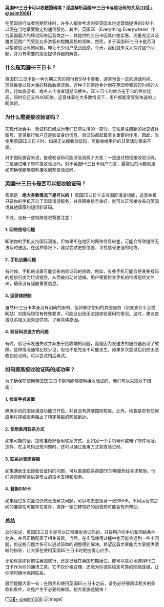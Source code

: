 **英国EE三日卡可以收驗證碼嗎？深度解析英国EE三日卡与验证码的关系[[TG💪+ @esim1088](https://t.me/s/esim1088)]**

在英国旅行或者短期居住时，许多人都会考虑购买英国本地运营商提供的SIM卡，以便在当地享受稳定的通信服务。其中，英国EE（Everything Everywhere）作为英国最大的移动网络运营商之一，其提供的三日卡因其价格实惠、流量充足以及覆盖范围广而受到众多游客和短期居民的青睐。然而，关于英国EE三日卡是否可以接收验证码的问题，却让不少用户感到困惑。今天，我们就来深入探讨这个问题，并为有需要的朋友提供详细的解答。

### **什么是英国EE三日卡？**

英国EE三日卡是一种为期三天的预付费SIM卡套餐，通常包含一定的通话时间、短信数量以及大量的移动数据流量。这种卡非常适合计划在英国停留较短时间的人群，比如旅游者、商务人士或者短期交换生。EE三日卡的优点在于它的性价比高，同时它还支持4G网络，这意味着在大多数情况下，用户都能享受到快速的上网体验。

### **为什么需要接收验证码？**

在现代社会中，验证码已经成为我们日常生活的一部分。无论是注册新的社交媒体账号、登录银行账户还是验证身份信息，验证码都起着至关重要的作用。因此，当使用英国EE三日卡时，如果无法接收验证码，可能会给用户的日常活动带来不便。

对于国际旅客来说，接收验证码可能涉及到两个方面：一是通过短信接收验证码，二是通过电子邮件接收验证码。对于英国EE三日卡用户而言，最常见的问题就是如何确保能够顺利接收到短信验证码。

### **英国EE三日卡是否可以接收验证码？**

答案是：**绝大多数情况下是可以的！** 英国EE三日卡支持国际漫游功能，这意味着只要你的手机开启了国际漫游服务，并且网络信号良好，就可以正常接收来自英国或其他国家的短信验证码。

不过，也有一些特殊情况需要注意：

#### **1. 网络信号问题**
即使你的手机支持国际漫游，但如果所在地区的网络信号较差，可能会导致短信无法及时送达。在这种情况下，建议尝试更换位置，寻找信号更强的地方。

#### **2. 手机设置问题**
有时候，手机的设置可能会影响验证码的接收。例如，有些手机可能会将某些号码的短信归类为垃圾短信，从而被自动过滤掉。用户需要检查手机的垃圾短信文件夹，确保没有误删重要信息。

#### **3. 运营商限制**
虽然EE三日卡本身没有明确的限制，但如果你使用的其他服务（如某支付平台或网站）对国际短信有特殊要求，可能会出现无法接收验证码的情况。这时，建议直接联系相关服务提供商，了解具体原因。

#### **4. 验证码发送方的问题**
有时，验证码发送失败并非由于接收端的问题，而是因为发送方的服务器出现了故障。这种情况通常比较少见，但也不是完全不可能发生。如果多次尝试后仍然无法收到验证码，可以尝试稍后再试。

### **如何提高接收验证码的成功率？**

为了确保在使用英国EE三日卡期间能够顺利接收验证码，我们可以采取以下措施：

#### **1. 检查手机设置**
确保手机的国际漫游功能已开启，并且没有屏蔽国际短信。此外，检查是否有任何应用程序或服务阻止了特定类型的短信到达。

#### **2. 使用备用联系方式**
如果可能的话，提前准备好备用联系方式，比如另一个手机号码或电子邮件地址。这样，在主号码出现问题时，还可以通过备用方式获取验证码。

#### **3. 联系运营商客服**
如果遇到无法接收验证码的问题，可以直接联系英国EE的客服热线寻求帮助。他们通常能够提供更专业的技术支持和服务。

#### **4. 替换SIM卡**
如果经过多次尝试仍然无法解决问题，可以考虑更换另一张SIM卡。不同运营商之间的兼容性可能存在差异，选择一家口碑较好的运营商可能会有所帮助。

### **总结**

总的来说，英国EE三日卡是可以正常接收验证码的，只要用户的手机和网络条件允许，并且正确配置了相关设置。当然，在实际使用过程中也可能会遇到一些小问题，但这些问题大多可以通过简单的调整得到解决。希望这篇文章能为大家提供清晰的指导，让大家在使用英国EE三日卡时更加得心应手。

无论你是即将前往英国旅行，还是已经在英国短期居住，都可以放心地选择EE三日卡作为你的通讯工具。它不仅价格合理，还能为你提供稳定可靠的网络连接，让你随时随地保持联系。

最后提醒大家一句：在购买和使用英国EE三日卡之前，请务必仔细阅读相关的条款和条件，以免产生不必要的麻烦。祝大家旅途愉快！

[[TG💪+ @esim1088](https://t.me/s/esim1088) ![Image](https://i.postimg.cc/4NQfJmqS/Snipaste-2025-05-13-00-14-12.png)]
